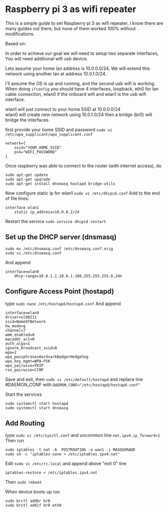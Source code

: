 
Raspberry pi 3 as wifi repeater
===============================

This is a simple guide to set Raspberry pi 3 as wifi repeater, i know there are many guides out there, but none of them worked 100% without modifications.

Based on:


In order to achieve our goal we will need to setup two separate interfaces,
You will need additional wifi usb device.

Lets assume your home lan address is 10.0.0.0/24,
We will extend this network using another lan at address 10.0.1.0/24.

I'll assume the OS is up and running, and the second usb wifi is working.
When doing `ifconfig` you should have 4 interfaces,
loopback, eth0 for lan cable connection, wlan0 if the onboard wifi
and wlan1 is the usb wifi interface.

wlan1 will just connect to your home SSID at 10.0.0.0/24  
wlan0 will create new network using 10.0.1.0/24
then a bridge (br0) will bridge the interfaces.

first provide your home SSID and password `sudo vi /etc/wpa_supplicant/wpa_supplicant.conf`
```
network={
    ssid="YOUR_HOME_SSID"
    psk="WIFI_PASSWORD"
}
```

Once raspberry was able to connect to the router (with internet access), do
```
sudo apt-get update
sudo apt-get upgrade
sudo apt-get install dnsmasq hostapd bridge-utils
```

Now configure static ip for wlan1 `sudo vi /etc/dhcpcd.conf`
Add to the end of file lines:
```
interface wlan1
    static ip_address=10.0.0.2/24
```

Restart the service `sudo service dhcpcd restart`

Set up the DHCP server (dnsmasq)
--------------------------------
```
sudo mv /etc/dnsmasq.conf /etc/dnsmasq.conf.orig  
sudo vi /etc/dnsmasq.conf
```
And append
```
interface=wlan0
    dhcp-range=10.0.1.2,10.0.1.100,255.255.255.0,24h
```


Configure Access Point (hostapd)
--------------------------------
type `sudo nano /etc/hostapd/hostapd.conf`
And append
```
interface=wlan0
driver=nl80211
ssid=NameOfNetwork
hw_mode=g
channel=7
wmm_enabled=0
macaddr_acl=0
auth_algs=1
ignore_broadcast_ssid=0
wpa=2
wpa_passphrase=AardvarkBadgerHedgehog
wpa_key_mgmt=WPA-PSK
wpa_pairwise=TKIP
rsn_pairwise=CCMP
```
Save and exit, then `sudo vi /etc/default/hostapd` and replace line #DAEMON_CONF with
`DAEMON_CONF="/etc/hostapd/hostapd.conf"`

Start the services
```
sudo systemctl start hostapd
sudo systemctl start dnsmasq
```

Add Routing
-----------
type `sudo vi /etc/sysctl.conf` and uncommon line `net.ipv4.ip_forward=1`
Then run
```
sudo iptables -t nat -A  POSTROUTING -o wan1 -j MASQUERADE
sudo sh -c "iptables-save > /etc/iptables.ipv4.nat"
```

Edit `sudo vi /etc/rc.local` and append above "exit 0" line 
```
iptables-restore < /etc/iptables.ipv4.nat
```

Then `sudo reboot`

When device boots up run
```
sudo brctl addbr br0
sudo brctl addif br0 eth0
```



